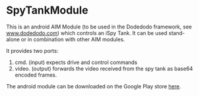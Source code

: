 # SpyTankModule

This is an android AIM Module (to be used in the Dodedodo framework, see www.dodedodo.com) which controls an iSpy Tank. It can be used stand-alone or in combination with other AIM modules.

It provides two ports:

1. cmd. (input) expects drive and control commands
2. video. (output) forwards the video received from the spy tank as base64 encoded frames.

The android module can be downloaded on the Google Play store [here](https://play.google.com/store/apps/details?id=org.dobots.spytank).